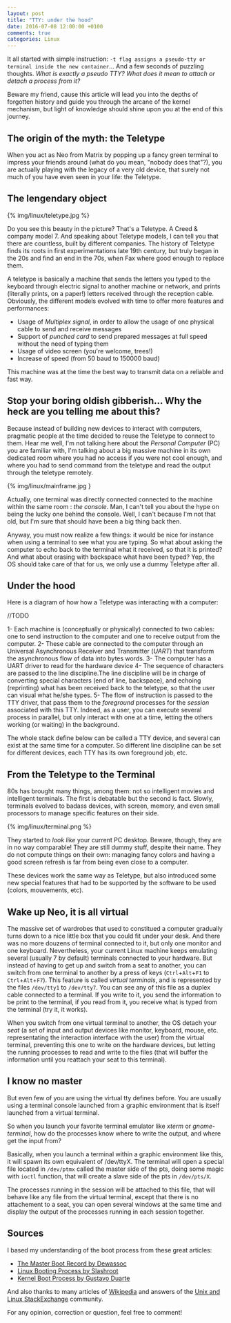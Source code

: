 ```yaml
---
layout: post
title: "TTY: under the hood"
date: 2016-07-08 12:00:00 +0100
comments: true
categories: Linux
---
```


It all started with simple instruction: `-t flag assigns a pseudo-tty or terminal inside the new container`... And a few seconds of puzzling thoughts. _What is exactly a pseudo TTY?_ _What does it mean to attach or detach a process from it?_

Beware my friend, cause this article will lead you into the depths of forgotten history and guide you through the arcane of the kernel mechanism, but light of knowledge should shine upon you at the end of this journey.

<!-- More -->

The origin of the myth: the Teletype
------------------------------------

When you act as Neo from Matrix by popping up a fancy green terminal to impress your friends around (what do you mean, "nobody does that"?), you are actually playing with the legacy of a very old device, that surely not much of you have even seen in your life: the Teletype.

## The lengendary object

{% img/linux/teletype.jpg %}

Do you see this beauty in the picture? That's a Teletype. A Creed & company model 7. And speaking about Teletype models, I can tell you that there are countless, built by different companies. The history of Teletype finds its roots in first experimentations late 19th century, but truly began in the 20s and find an end in the 70s, when Fax where good enough to replace them.

A teletype is basically a machine that sends the letters you typed to the keyboard through electric signal to another machine or network, and prints (literally prints, on a paper!) letters received through the reception cable. Obviously, the different models evolved with time to offer more features and performances:

 * Usage of _Multiplex signal_, in order to allow the usage of one physical cable to send and receive messages
 * Support of _punched card_ to send prepared messages at full speed without the need of typing them
 * Usage of video screen (you're welcome, trees!)
 * Increase of speed (from 50 baud to 150000 baud)

This machine was at the time the best way to transmit data on a reliable and fast way.

## Stop your boring oldish gibberish... Why the heck are you telling me about this?

Because instead of building new devices to interact with computers, pragmatic people at the time decided to reuse the Teletype to connect to them.
Hear me well, I'm not talking here about the _Personal Computer_ (PC) you are familiar with, I'm talking about a big massive machine in its own dedicated room where you had no access if you were not cool enough, and where you had to send command from the teletype and read the output through the teletype remotely.

{% img/linux/mainframe.jpg }

Actually, one terminal was directly connected connected to the machine within the same room : _the console_. Man, I can't tell you about the hype on being the lucky one behind the console. Well, I can't because I'm not that old, but I'm sure that should have been a big thing back then.

Anyway, you must now realize a few things: it would be nice for instance when using a terminal to see what you are typing. So what about asking the computer to echo back to the terminal what it received, so that it is printed? And what about erasing with backspace what have been typed? Yep, the OS should take care of that for us, we only use a dummy Teletype after all.

## Under the hood

Here is a diagram of how how a Teletype was interacting with a computer:

//TODO

 1- Each machine is (conceptually or physically) connected to two cables: one to send instruction to the computer and one to receive output from the computer.
 2- These cable are connected to the computer through an Universal Asynchronous Receiver and Transmitter (_UART_) that transform the asynchronous flow of data into bytes words.
 3- The computer has a UART driver to read for the hardware device
 4- The sequence of characters are passed to the line discipline.The line discipline will be in charge of converting special characters (end of line, backspace), and echoing (reprinting) what has been received back to the teletype, so that the user can visual what he/she types.
 5- The flow of instruction is passed to the TTY driver, that pass them to the *foreground* processes for the *session* associated with this TTY. Indeed, as a user, you can execute several process in parallel, but only interact with one at a time, letting the others working (or waiting) in the background.

The whole stack define below can be called a TTY device, and several can exist at the same time for a computer. So different line discipline can be set for different devices, each TTY has its own foreground job, etc.

From the Teletype to the Terminal
---------------------------------

80s has brought many things, among them: not so intelligent movies and intelligent terminals. The first is debatable but the second is fact. Slowly, terminals evolved to badass devices, with screen, memory, and even small processors to manage specific features on their side.

{% img/linux/terminal.png %}

They started to *look like* your current PC desktop. Beware, though, they are in no way comparable! They are still dummy stuff, despite their name. They do not compute things on their own: managing fancy colors and having a good screen refresh is far from being even close to a computer.

These devices work the same way as Teletype, but also introduced some new special features that had to be supported by the software to be used (colors, mouvements, etc).

Wake up Neo, it is all virtual
------------------------------

The massive set of wardrobes that used to constitued a computer gradually turns down to a nice little box that you could fit under your desk. And there was no more douzens of terminal connected to it, but only one monitor and one keyboard. Nevertheless, your current Linux machine keeps emulating several (usually 7 by default) terminals connected to your hardware. But instead of having to get up and switch from a seat to another, you can switch from one terminal to another by a press of keys (`Ctrl`+`Alt`+`F1` to `Ctrl`+`Alt`+`F7`). This feature is called _virtual terminals_, and is represented by the files `/dev/tty1` to `/dev/tty7`. You can see any of this file as a duplex cable connected to a terminal. If you write to it, you send the information to be print to the terminal, if you read from it, you receive what is typed from the terminal (try it, it works).

When you switch from one virtual terminal to another, the OS detach your _seat_ (a set of input and output devices like monitor, keyboard, mouse, etc. representating the interaction interface with the user) from the virtual terminal, preventing this one to write on the hardware devices, but letting the running processes to read and write to the files (that will buffer the information until you reattach your seat to this terminal).

I know no master
----------------

But even few of you are using the virtual tty defines before. You are usually using a terminal console launched from a graphic environment that is itself launched from a virtual terminal.

So when you launch your favorite terminal emulator like _xterm_ or _gnome-terminal_, how do the processes know where to write the output, and where get the input from?

Basically, when you launch a terminal within a graphic environment like this, it will spawn its own equivalent of /dev/ttyX. The terminal will open a special file located in `/dev/ptmx` called the master side of the pts, doing some magic with `ioctl` function, that will create a slave side of the pts in `/dev/pts/X`. 

The processes running in the session will be attached to this file, that will behave like any file from the virtual terminal, except that there is no attachement to a seat, you can open several windows at the same time and display the output of the processes running in each session together.

Sources
-------

I based my understanding of the boot process from these great articles:

 * [The Master Boot Record by Dewassoc][mbr-knowledge-center]
 * [Linux Booting Process by Slashroot][linux-boot-process-slashroot]
 * [Kernel Boot Process by Gustavo Duarte][kernel-boot-process-duarte]

And also thanks to many articles of [Wikipedia][wikipedia] and answers of the [Unix and Linux StackExchange][unix-stackexchange] community.

For any opinion, correction or question, feel free to comment!

[mbr-knowledge-center]: http://www.dewassoc.com/kbase/hard_drives/master_boot_record.htm
[linux-boot-process-slashroot]: http://www.slashroot.in/linux-booting-process-step-step-tutorial-understanding-linux-boot-sequence
[kernel-boot-process-duarte]: http://duartes.org/gustavo/blog/post/kernel-boot-process/

[wikipedia]: https://en.wikipedia.org
[unix-stackexchange]: https://unix.stackexchange.com/


[docker-site]: http://docker.io
[bios-article]: https://en.wikipedia.org/wiki/BIOS
[ram-article]: https://en.wikipedia.org/wiki/RAM
[grub-article]: https://www.gnu.org/software/grub/

[sysvinit-article]: https://en.wikipedia.org/wiki/Sysvinit
[upstart-article]: https://en.wikipedia.org/wiki/Upstart
[systemd-article]: https://en.wikipedia.org/wiki/Systemd
